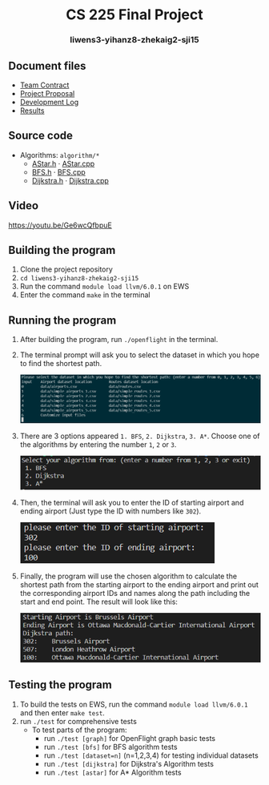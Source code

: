 <h1 align="center"> CS 225 Final Project</h1>
<h3 align="center"> liwens3-yihanz8-zhekaig2-sji15 </h3>

## Document files
* [Team Contract](CONTRACT.md)
* [Project Proposal](Project_Proposal.md)
* [Development Log](Development_Log.md)
* [Results](Results.md)

## Source code
* Algorithms: `algorithm/*`
  * [AStar.h](algorithm/AStar.h) · [AStar.cpp](algorithm/AStar.cpp)
  * [BFS.h](algorithm/BFS.h) · [BFS.cpp](algorithm/BFS.cpp)
  * [Dijkstra.h](algorithm/Dijkstra.h) · [Dijkstra.cpp](algorithm/Dijkstra.cpp)

## Video
https://youtu.be/Ge6wcQfbpuE

## Building the program
1. Clone the project repository
2. `cd liwens3-yihanz8-zhekaig2-sji15`
3. Run the command `module load llvm/6.0.1` on EWS
3. Enter the command `make` in the terminal

## Running the program

1. After building the program, run `./openflight` in the terminal.

2. The terminal prompt will ask you to select the dataset in which you hope to find the shortest path.

    ![image](assets/example_choose_dataset.png)

3. There are 3 options appeared `1. BFS`, `2. Dijkstra`, `3. A*`. Choose one of the algorithms by entering the number `1`, `2` or `3`.

    ![Image text](assets/example_choose_algorithm.png)

4. Then, the terminal will ask you to enter the ID of starting airport and ending airport (Just type the ID with numbers like `302`).

    ![Image text](assets/example_set_airport.png)

5. Finally, the program will use the chosen algorithm to calculate the shortest path from the starting airport to the ending airport and print out the corresponding airport IDs and names along the path including the start and end point. The result will look like this:

    ![Image text](assets/example_result.png)

## Testing the program

1. To build the tests on EWS, run the command `module load llvm/6.0.1` and then enter `make test`.
2. run `./test` for comprehensive tests
    - To test parts of the program:
      - run `./test [graph]` for OpenFlight graph basic tests
      - run `./test [bfs]` for BFS algorithm tests
      - run `./test [dataset=n]` (n=1,2,3,4) for testing individual datasets
      - run `./test [dijkstra]` for Dijkstra's Algorithm tests
      - run `./test [astar]` for A* Algorithm tests

